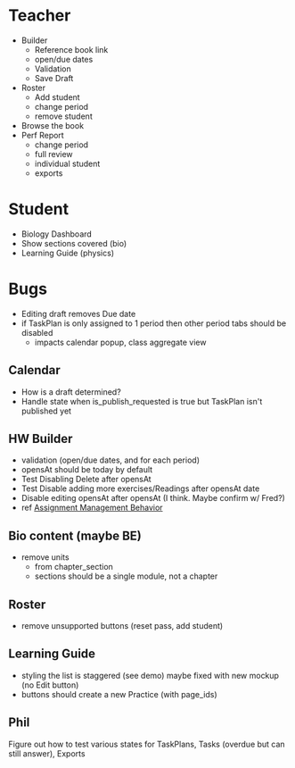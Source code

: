 # Teacher

- Builder
  - Reference book link
  - open/due dates
  - Validation
  - Save Draft
- Roster
  - Add student
  - change period
  - remove student
- Browse the book
- Perf Report
  - change period
  - full review
  - individual student
  - exports

# Student

- Biology Dashboard
- Show sections covered (bio)
- Learning Guide (physics)


# Bugs

- Editing draft removes Due date
- if TaskPlan is only assigned to 1 period then other period tabs should be disabled
  - impacts calendar popup, class aggregate view

## Calendar

- How is a draft determined?
- Handle state when is_publish_requested is true but TaskPlan isn't published yet


## HW Builder

- validation (open/due dates, and for each period)
- opensAt should be today by default
- Test Disabling Delete after opensAt
- Test Disable adding more exercises/Readings after opensAt date
- Disable editing opensAt after opensAt (I think. Maybe confirm w/ Fred?)
- ref [Assignment Management Behavior](https://docs.google.com/document/d/1CAyWKf-t2X5F79WtSR3SwGDZ1721ibvkLvRWqI20EyM/edit)


## Bio content (maybe BE)

- remove units
  - from chapter_section
  - sections should be a single module, not a chapter


## Roster

- remove unsupported buttons (reset pass, add student)

## Learning Guide

- styling the list is staggered (see demo) maybe fixed with new mockup (no Edit button)
- buttons should create a new Practice (with page_ids)


## Phil

Figure out how to test various states for TaskPlans, Tasks (overdue but can still answer), Exports
